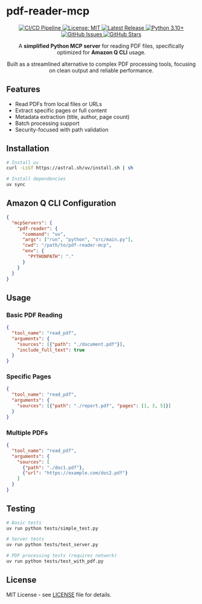 # pdf-reader-mcp

<!-- Badges -->
<p align="center">
  <a href="https://github.com/tsaol/pdf-reader-mcp/actions/workflows/ci.yml">
    <img src="https://github.com/tsaol/pdf-reader-mcp/actions/workflows/ci.yml/badge.svg" alt="CI/CD Pipeline">
  </a>
  <a href="https://github.com/tsaol/pdf-reader-mcp/blob/main/LICENSE">
    <img src="https://img.shields.io/badge/License-MIT-yellow.svg" alt="License: MIT">
  </a>
  <a href="https://github.com/tsaol/pdf-reader-mcp/releases">
    <img src="https://img.shields.io/github/v/release/tsaol/pdf-reader-mcp" alt="Latest Release">
  </a>
  <a href="https://www.python.org/downloads/">
    <img src="https://img.shields.io/badge/python-3.10%2B-blue.svg" alt="Python 3.10+">
  </a>
  <a href="https://github.com/tsaol/pdf-reader-mcp/issues">
    <img src="https://img.shields.io/github/issues/tsaol/pdf-reader-mcp" alt="GitHub Issues">
  </a>
  <a href="https://github.com/tsaol/pdf-reader-mcp/stargazers">
    <img src="https://img.shields.io/github/stars/tsaol/pdf-reader-mcp" alt="GitHub Stars">
  </a>
</p>

<!-- Project Description -->
<p align="center">
  A <strong>simplified Python MCP server</strong> for reading PDF files, specifically optimized for <strong>Amazon Q CLI</strong> usage.
</p>

<p align="center">
  Built as a streamlined alternative to complex PDF processing tools, focusing on clean output and reliable performance.
</p>

## Features

- Read PDFs from local files or URLs
- Extract specific pages or full content
- Metadata extraction (title, author, page count)
- Batch processing support
- Security-focused with path validation

## Installation

```bash
# Install uv
curl -LsSf https://astral.sh/uv/install.sh | sh

# Install dependencies
uv sync
```

## Amazon Q CLI Configuration

```json
{
  "mcpServers": {
    "pdf-reader": {
      "command": "uv",
      "args": ["run", "python", "src/main.py"],
      "cwd": "/path/to/pdf-reader-mcp",
      "env": {
        "PYTHONPATH": "."
      }
    }
  }
}
```

## Usage

### Basic PDF Reading
```json
{
  "tool_name": "read_pdf",
  "arguments": {
    "sources": [{"path": "./document.pdf"}],
    "include_full_text": true
  }
}
```

### Specific Pages
```json
{
  "tool_name": "read_pdf",
  "arguments": {
    "sources": [{"path": "./report.pdf", "pages": [1, 3, 5]}]
  }
}
```

### Multiple PDFs
```json
{
  "tool_name": "read_pdf",
  "arguments": {
    "sources": [
      {"path": "./doc1.pdf"},
      {"url": "https://example.com/doc2.pdf"}
    ]
  }
}
```

## Testing

```bash
# Basic tests
uv run python tests/simple_test.py

# Server tests
uv run python tests/test_server.py

# PDF processing tests (requires network)
uv run python tests/test_with_pdf.py
```

## License

MIT License - see [LICENSE](LICENSE) file for details.